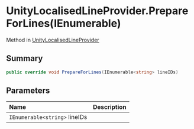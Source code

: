 # UnityLocalisedLineProvider.PrepareForLines(IEnumerable<string>)

Method in [UnityLocalisedLineProvider](/api/csharp/yarn.unity.unitylocalization.unitylocalisedlineprovider.md)

## Summary



```csharp
public override void PrepareForLines(IEnumerable<string> lineIDs)
```

## Parameters

|Name|Description|
|:---|:---|
|`IEnumerable<string>` lineIDs||

